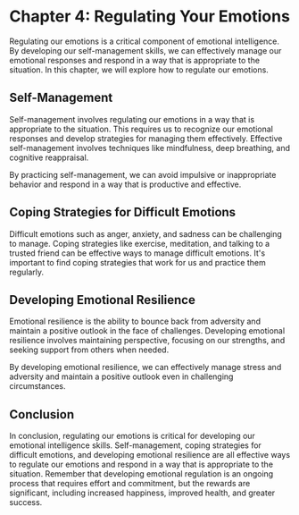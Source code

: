 Chapter 4: Regulating Your Emotions
===================================

Regulating our emotions is a critical component of emotional intelligence. By developing our self-management skills, we can effectively manage our emotional responses and respond in a way that is appropriate to the situation. In this chapter, we will explore how to regulate our emotions.

Self-Management
---------------

Self-management involves regulating our emotions in a way that is appropriate to the situation. This requires us to recognize our emotional responses and develop strategies for managing them effectively. Effective self-management involves techniques like mindfulness, deep breathing, and cognitive reappraisal.

By practicing self-management, we can avoid impulsive or inappropriate behavior and respond in a way that is productive and effective.

Coping Strategies for Difficult Emotions
----------------------------------------

Difficult emotions such as anger, anxiety, and sadness can be challenging to manage. Coping strategies like exercise, meditation, and talking to a trusted friend can be effective ways to manage difficult emotions. It's important to find coping strategies that work for us and practice them regularly.

Developing Emotional Resilience
-------------------------------

Emotional resilience is the ability to bounce back from adversity and maintain a positive outlook in the face of challenges. Developing emotional resilience involves maintaining perspective, focusing on our strengths, and seeking support from others when needed.

By developing emotional resilience, we can effectively manage stress and adversity and maintain a positive outlook even in challenging circumstances.

Conclusion
----------

In conclusion, regulating our emotions is critical for developing our emotional intelligence skills. Self-management, coping strategies for difficult emotions, and developing emotional resilience are all effective ways to regulate our emotions and respond in a way that is appropriate to the situation. Remember that developing emotional regulation is an ongoing process that requires effort and commitment, but the rewards are significant, including increased happiness, improved health, and greater success.

